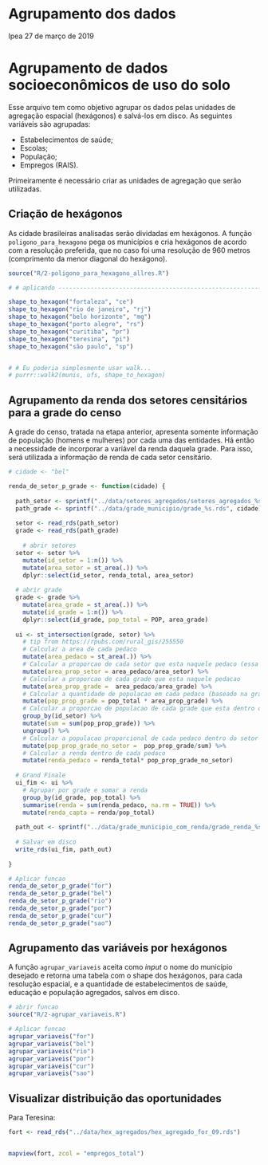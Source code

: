 Agrupamento dos dados
================
Ipea
27 de março de 2019

# Agrupamento de dados socioeconômicos de uso do solo

Esse arquivo tem como objetivo agrupar os dados pelas unidades de
agregação espacial (hexágonos) e salvá-los em disco. As seguintes
variáveis são agrupadas:

  - Estabelecimentos de saúde;
  - Escolas;
  - População;
  - Empregos (RAIS).

Primeiramente é necessário criar as unidades de agregação que serão
utilizadas.

## Criação de hexágonos

As cidade brasileiras analisadas serão dividadas em hexágonos. A função
`poligono_para_hexagono` pega os municípios e cria hexágonos de acordo
com a resolução preferida, que no caso foi uma resolução de 960 metros
(comprimento da menor diagonal do hexágono).

``` r
source("R/2-poligono_para_hexagono_allres.R")

# # aplicando ---------------------------------------------------------------

shape_to_hexagon("fortaleza", "ce")
shape_to_hexagon("rio de janeiro", "rj")
shape_to_hexagon("belo horizonte", "mg")
shape_to_hexagon("porto alegre", "rs")
shape_to_hexagon("curitiba", "pr")
shape_to_hexagon("teresina", "pi")
shape_to_hexagon("são paulo", "sp")


# # Eu poderia simplesmente usar walk...
# purrr::walk2(munis, ufs, shape_to_hexagon)
```

## Agrupamento da renda dos setores censitários para a grade do censo

A grade do censo, tratada na etapa anterior, apresenta somente
informação de população (homens e mulheres) por cada uma das
entidades. Há então a necessidade de incorporar a variável da renda
daquela grade. Para isso, será utilizada a informação de renda de cada
setor censitário.

``` r
# cidade <- "bel"

renda_de_setor_p_grade <- function(cidade) {
  
  path_setor <- sprintf("../data/setores_agregados/setores_agregados_%s.rds", cidade)
  path_grade <- sprintf("../data/grade_municipio/grade_%s.rds", cidade)
  
  setor <- read_rds(path_setor)
  grade <- read_rds(path_grade)
  
    # abrir setores
  setor <- setor %>%
    mutate(id_setor = 1:n()) %>%
    mutate(area_setor = st_area(.)) %>%
    dplyr::select(id_setor, renda_total, area_setor)
  
  # abrir grade
  grade <- grade %>%
    mutate(area_grade = st_area(.)) %>%
    mutate(id_grade = 1:n()) %>%
    dplyr::select(id_grade, pop_total = POP, area_grade)
  
  ui <- st_intersection(grade, setor) %>%
    # tip from https://rpubs.com/rural_gis/255550
    # Calcular a area de cada pedaco
    mutate(area_pedaco = st_area(.)) %>%
    # Calcular a proporcao de cada setor que esta naquele pedaco (essa sera a area a ponderar pela renda)
    mutate(area_prop_setor = area_pedaco/area_setor) %>%
    # Calcular a proporcao de cada grade que esta naquele pedacao
    mutate(area_prop_grade =  area_pedaco/area_grade) %>%
    # Calcular a quantidade de populacao em cada pedaco (baseado na grade)
    mutate(pop_prop_grade = pop_total * area_prop_grade) %>%
    # Calcular a proporcao de populacao de cada grade que esta dentro do setor
    group_by(id_setor) %>%
    mutate(sum = sum(pop_prop_grade)) %>%
    ungroup() %>%
    # Calcular a populacao proporcional de cada pedaco dentro do setor
    mutate(pop_prop_grade_no_setor =  pop_prop_grade/sum) %>%
    # Calcular a renda dentro de cada pedaco
    mutate(renda_pedaco = renda_total* pop_prop_grade_no_setor)
  
  # Grand Finale
  ui_fim <- ui %>%
    # Agrupar por grade e somar a renda
    group_by(id_grade, pop_total) %>%
    summarise(renda = sum(renda_pedaco, na.rm = TRUE)) %>%
    mutate(renda_capta = renda/pop_total)
  
  path_out <- sprintf("../data/grade_municipio_com_renda/grade_renda_%s.rds", cidade)
  
  # Salvar em disco
  write_rds(ui_fim, path_out)
  
}

# Aplicar funcao
renda_de_setor_p_grade("for")
renda_de_setor_p_grade("bel")
renda_de_setor_p_grade("rio")
renda_de_setor_p_grade("por")
renda_de_setor_p_grade("cur")
renda_de_setor_p_grade("sao")
```

## Agrupamento das variáveis por hexágonos

A função `agrupar_variaveis` aceita como *input* o nome do município
desejado e retorna uma tabela com o shape dos hexágonos, para cada
resolução espacial, e a quantidade de estabelecimentos de saúde,
educação e população agregados, salvos em disco.

``` r
# abrir funcao
source("R/2-agrupar_variaveis.R")

# Aplicar funcao
agrupar_variaveis("for")
agrupar_variaveis("bel")
agrupar_variaveis("rio")
agrupar_variaveis("por")
agrupar_variaveis("cur")
agrupar_variaveis("sao")
```

## Visualizar distribuição das oportunidades

Para Teresina:

``` r
fort <- read_rds("../data/hex_agregados/hex_agregado_for_09.rds")


mapview(fort, zcol = "empregos_total")
```
